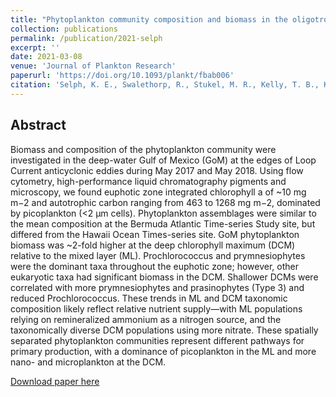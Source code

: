 ```yaml
---
title: "Phytoplankton community composition and biomass in the oligotrophic Gulf of Mexico"
collection: publications
permalink: /publication/2021-selph
excerpt: ''
date: 2021-03-08
venue: 'Journal of Plankton Research'
paperurl: 'https://doi.org/10.1093/plankt/fbab006'
citation: 'Selph, K. E., Swalethorp, R., Stukel, M. R., Kelly, T. B., Knapp, A. N., Fleming, K., et al. (2021). Phytoplankton community composition and biomass in the oligotrophic Gulf of Mexico. 00, 20. doi:10.1093/plankt/fbab006.'
---
```


Abstract
---
Biomass and composition of the phytoplankton community were investigated in the deep-water Gulf of Mexico (GoM) at the edges of Loop Current anticyclonic eddies during May 2017 and May 2018. Using flow cytometry, high-performance liquid chromatography pigments and microscopy, we found euphotic zone integrated chlorophyll a of ~10 mg m−2 and autotrophic carbon ranging from 463 to 1268 mg m−2, dominated by picoplankton (<2 μm cells). Phytoplankton assemblages were similar to the mean composition at the Bermuda Atlantic Time-series Study site, but differed from the Hawaii Ocean Times-series site. GoM phytoplankton biomass was ~2-fold higher at the deep chlorophyll maximum (DCM) relative to the mixed layer (ML). Prochlorococcus and prymnesiophytes were the dominant taxa throughout the euphotic zone; however, other eukaryotic taxa had significant biomass in the DCM. Shallower DCMs were correlated with more prymnesiophytes and prasinophytes (Type 3) and reduced Prochlorococcus. These trends in ML and DCM taxonomic composition likely reflect relative nutrient supply—with ML populations relying on remineralized ammonium as a nitrogen source, and the taxonomically diverse DCM populations using more nitrate. These spatially separated phytoplankton communities represent different pathways for primary production, with a dominance of picoplankton in the ML and more nano- and microplankton at the DCM.


[Download paper here](https://doi.org/10.1093/plankt/fbab006)
